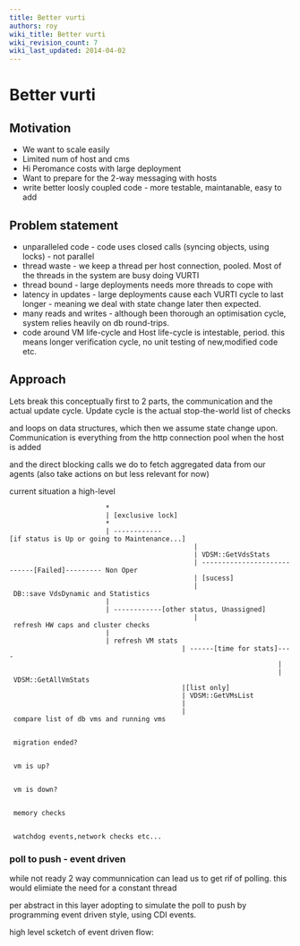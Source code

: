 ```yaml
---
title: Better vurti
authors: roy
wiki_title: Better vurti
wiki_revision_count: 7
wiki_last_updated: 2014-04-02
---
```


# Better vurti

## Motivation

*   We want to scale easily
*   Limited num of host and cms
*   Hi Peromance costs with large deployment
*   Want to prepare for the 2-way messaging with hosts
*   write better loosly coupled code - more testable, maintanable, easy to add

## Problem statement

*   unparalleled code - code uses closed calls (syncing objects, using locks) - not parallel
*   thread waste - we keep a thread per host connection, pooled. Most of the threads in the system are busy doing VURTI
*   thread bound - large deployments needs more threads to cope with
*   latency in updates - large deployments cause each VURTI cycle to last longer - meaning we deal with state change later then expected.
*   many reads and writes - although been thorough an optimisation cycle, system relies heavily on db round-trips.
*   code around VM life-cycle and Host life-cycle is intestable, period. this means longer verification cycle, no unit testing of new,modified code etc.

## Approach

Lets break this conceptually first to 2 parts, the communication and the actual update cycle. Update cycle is the actual stop-the-world list of checks

and loops on data structures, which then we assume state change upon. Communication is everything from the http connection pool when the host is added

and the direct blocking calls we do to fetch aggregated data from our agents (also take actions on but less relevant for now)

current situation a high-level

                            *
                            | [exclusive lock]
                            * 
                            | ------------[if status is Up or going to Maintenance...]
                                                  |
                                                  | VDSM::GetVdsStats
                                                  | ----------------------------[Failed]--------- Non Oper
                                                  | [sucess]
                                                  | DB::save VdsDynamic and Statistics
                            |
                            | ------------[other status, Unassigned]
                                                  | refresh HW caps and cluster checks
                            |
                            | refresh VM stats
                                               | ------[time for stats]----
                                                                       |
                                                                       | VDSM::GetAllVmStats
                                               |[list only]
                                               | VDSM::GetVMsList
                                               |
                                               | compare list of db vms and running vms
                                                                                       | migration ended?
                                                                                       | vm is up?
                                                                                       | vm is down?
                                                                                       | memory checks
                                                                                       | watchdog events,network checks etc...

### poll to push - event driven

while not ready 2 way communnication can lead us to get rif of polling. this would elimiate the need for a constant thread

per abstract in this layer adopting to simulate the poll to push by programming event driven style, using CDI events.

high level scketch of event driven flow:
